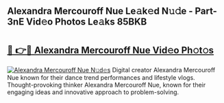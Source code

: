 ## Alexandra Mercouroff Nue Le𝚊k𝚎d N𝚞𝚍e - Part-3nE Vid𝚎o Photos Le𝚊ks 85BKB

# <h2><a href="http://fb6p3j.evod.top/?m=Alexandra+Mercouroff+Nue">🔗 👉🔴 Alexandra Mercouroff Nue Vid𝚎o Ph𝚘t𝚘s</a></h2>

[![Alexandra Mercouroff Nue N𝚞d𝚎s](https://i.imgur.com/8V9OHl7.gif)](http://fb6p3j.evod.top/?m=Alexandra+Mercouroff+Nue)
Digital creator Alexandra Mercouroff Nue known for their dance trend performances and lifestyle vlogs. Thought-provoking thinker Alexandra Mercouroff Nue, known for their engaging ideas and innovative approach to problem-solving. 
